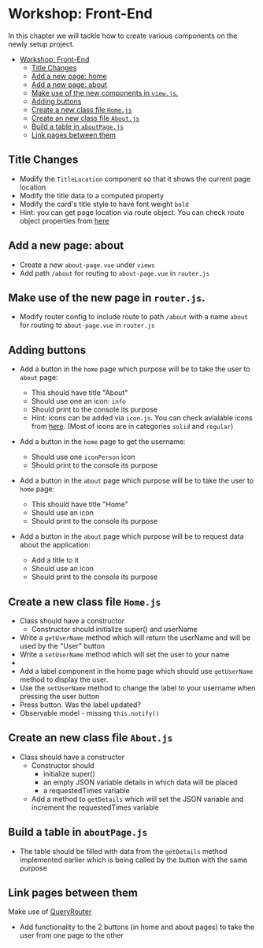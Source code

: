 # Workshop: Front-End

In this chapter we will tackle how to create various components on the newly setup project.

- [Workshop: Front-End](#workshop-front-end)
  - [Title Changes](#title-changes)
  - [Add a new page: home](#add-a-new-page-home)
  - [Add a new page: about](#add-a-new-page-about)
  - [Make use of the new components in `view.js`.](#make-use-of-the-new-components-in-viewjs)
  - [Adding buttons](#adding-buttons)
  - [Create a new class file `Home.js`](#create-a-new-class-file-homejs)
  - [Create an new class file `About.js`](#create-an-new-class-file-aboutjs)
  - [Build a table in `aboutPage.js`](#build-a-table-in-aboutpagejs)
  - [Link pages between them](#link-pages-between-them)

## Title Changes

- Modify the `TitleLocation` component so that it shows the current page location
- Modify the title data to a computed property
- Modify the card's title style to have font weight `bold`
- Hint: you can get page location via route object. You can check route object properties from [here](https://v3.router.vuejs.org/api/#router-forward)

## Add a new page: about

- Create a new `about-page.vue` under `views`
- Add path `/about` for routing to `about-page.vue` in `router.js`

## Make use of the new page in `router.js`.

- Modify router config to include route to path `/about` with a name `about` for routing to `about-page.vue` in `router.js`
<!-- - Modify the `NavBar` component so that it shows navbar link that route to `about` page
- Hint: you can leverage `<b-navbar-nav>` and `<b-nav-item` to create navbar link to other page. The documentation is provided [here](https://bootstrap-vue.org/docs/components/navbar) -->

## Adding buttons

- Add a button in the `home` page which purpose will be to take the user to `about` page:

  - This should have title "About"
  - Should use one an icon: `info`
  - Should print to the console its purpose
  - Hint: icons can be added via `icon.js`. You can check avialable icons from [here](https://fontawesome.com/search). (Most of icons are in categories `solid` and `regular`)

- Add a button in the `home` page to get the username:
  - Should use one `iconPerson` icon
  - Should print to the console its purpose
- Add a button in the `about` page which purpose will be to take the user to `home` page:

  - This should have title "Home"
  - Should use an icon
  - Should print to the console its purpose

- Add a button in the `about` page which purpose will be to request data about the application:
  - Add a title to it
  - Should use an icon
  - Should print to the console its purpose

## Create a new class file `Home.js`

- Class should have a constructor
  - Constructor should initialize super() and userName
- Write a `getUserName` method which will return the userName and will be used by the "User" button
- Write a `setUserName` method which will set the user to your name
-
- Add a label component in the home page which should use `getUserName` method to display the user.
- Use the `setUserName` method to change the label to your username when pressing the user button
- Press button. Was the label updated?
- Observable model - missing `this.notify()`

## Create an new class file `About.js`

- Class should have a constructor
  - Constructor should
    - initialize super()
    - an empty JSON variable details in which data will be placed
    - a requestedTimes variable
  - Add a method to `getDetails` which will set the JSON variable and increment the requestedTimes variable

## Build a table in `aboutPage.js`

- The table should be filled with data from the `getDetails` method implemented earlier which is being called by the button with the same purpose

## Link pages between them

Make use of [QueryRouter](https://github.com/AliceO2Group/WebUi/blob/dev/Framework/docs/guide/front-router.md)

- Add functionality to the 2 buttons (in home and about pages) to take the user from one page to the other
